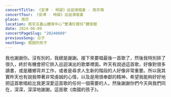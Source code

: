 ```yaml
---
concertTitle: 《安溥 · 時寐》巡迴演唱會 - 南京場
concertTour: 《安溥 · 時寐》巡迴演唱會
place: 南京
location: 南京五臺山體育中心“雙溝珍寶坊”體育館
date: 2024-06-09
concertPageSlug: "20240609"
previousSong: 日子
nextSong: 南國的孩子
---
```

我也謝謝你。沒有別的，我總是謝謝。接下來要唱最後一首歌了，然後我特別排了很久，終於有機會把它排入巡迴演出的歌單裡面。昨天有說過這首歌，好像對很多讀書，或是離鄉背井工作，或者是尋求人生新的階段的人好像非常重要。所以我其實昨天也有說我帶著非常虔誠的心情，以及是用很奉獻的精神，希望我能夠好好地把這首歌唱給比我更深愛這首歌的任何一個需要的人，然後謝謝你們今天與我們同在，深深，深深地謝謝。這首歌《南國的孩子》。